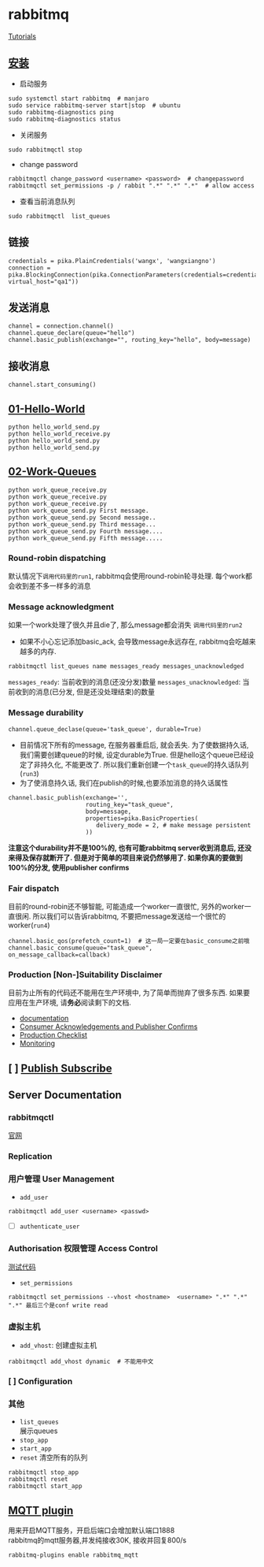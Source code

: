 # rabbitmq

[Tutorials](https://www.rabbitmq.com/getstarted.html)

## [安装](https://www.rabbitmq.com/install-debian.html#managing-service)
* 启动服务
```
sudo systemctl start rabbitmq  # manjaro
sudo service rabbitmq-server start|stop  # ubuntu
sudo rabbitmq-diagnostics ping
sudo rabbitmq-diagnostics status
```
* 关闭服务
```
sudo rabbitmqctl stop
```
* change password  
````
rabbitmqctl change_password <username> <password>  # changepassword
rabbitmqctl set_permissions -p / rabbit ".*" ".*" ".*"  # allow access
````
* 查看当前消息队列
```
sudo rabbitmqctl  list_queues
```

## 链接
```
credentials = pika.PlainCredentials('wangx', 'wangxiangno')
connection = pika.BlockingConnection(pika.ConnectionParameters(credentials=credentials, virtual_host="qa1"))
```
## 发送消息
```
channel = connection.channel()
channel.queue_declare(queue="hello")
channel.basic_publish(exchange="", routing_key="hello", body=message)
```
## 接收消息
```
channel.start_consuming()
```

## [01-Hello-World](https://www.rabbitmq.com/tutorials/tutorial-one-python.html)
```
python hello_world_send.py
python hello_world_receive.py
python hello_world_send.py
python hello_world_send.py
```

## [02-Work-Queues](https://www.rabbitmq.com/tutorials/tutorial-two-python.html)
```
python work_queue_receive.py
python work_queue_receive.py
python work_queue_receive.py
python work_queue_send.py First message.
python work_queue_send.py Second message..
python work_queue_send.py Third message...
python work_queue_send.py Fourth message....
python work_queue_send.py Fifth message.....
```
### Round-robin dispatching
默认情况下`调用代码里的run1`, rabbitmq会使用round-robin轮寻处理. 每个work都会收到差不多一样多的消息

### Message acknowledgment
如果一个work处理了很久并且die了, 那么message都会消失
`调用代码里的run2`
* 如果不小心忘记添加basic_ack, 会导致message永远存在, rabbitmq会吃越来越多的内存.
```
rabbitmqctl list_queues name messages_ready messages_unacknowledged
```
`messages_ready`: 当前收到的消息(还没分发)数量
`messages_unacknowledged`: 当前收到的消息(已分发, 但是还没处理结束)的数量

### Message durability
```
channel.queue_declase(queue='task_queue', durable=True)
```
* 目前情况下所有的message, 在服务器重启后, 就会丢失. 为了使数据持久话, 我们需要创建queue的时候, 设定durable为True. 但是hello这个queue已经设定了非持久化, 不能更改了. 所以我们重新创建一个`task_queue`的持久话队列(`run3`)
* 为了使消息持久话, 我们在publish的时候,也要添加消息的持久话属性
```
channel.basic_publish(exchange='',
                      routing_key="task_queue",
                      body=message,
                      properties=pika.BasicProperties(
                         delivery_mode = 2, # make message persistent
                      ))
```
**注意这个durability并不是100%的, 也有可能rabbitmq server收到消息后, 还没来得及保存就断开了. 但是对于简单的项目来说仍然够用了. 如果你真的要做到100%的分发, 使用publisher confirms**

### Fair dispatch
目前的round-robin还不够智能, 可能造成一个worker一直很忙, 另外的worker一直很闲. 所以我们可以告诉rabbitmq, 不要把message发送给一个很忙的worker(`run4`)
```
channel.basic_qos(prefetch_count=1)  # 这一局一定要在basic_consume之前哦
channel.basic_consume(queue="task_queue", on_message_callback=callback)
```

### Production [Non-]Suitability Disclaimer
目前为止所有的代码还不能用在生产环境中, 为了简单而抛弃了很多东西. 如果要应用在生产环境, 请**务必**阅读剩下的文档. 
* [documentation](https://www.rabbitmq.com/documentation.html)
* [Consumer Acknowledgements and Publisher Confirms](https://www.rabbitmq.com/confirms.html)
* [Production Checklist](https://www.rabbitmq.com/production-checklist.html)
* [Monitoring](https://www.rabbitmq.com/monitoring.html)

## [ ] [Publish Subscribe](https://www.rabbitmq.com/tutorials/tutorial-three-python.html)

## Server Documentation
### rabbitmqctl  
[官网](https://www.rabbitmq.com/rabbitmqctl.8.html)

###  Replication

### 用户管理 User Management
* `add_user`
```
rabbitmqctl add_user <username> <passwd>
```
* [ ] `authenticate_user`

### Authorisation 权限管理 Access Control
[测试代码](./permission/)
* `set_permissions`
```
rabbitmqctl set_permissions --vhost <hostname>  <username> ".*" ".*" ".*" 最后三个是conf write read
```

### 虚拟主机
* `add_vhost`: 创建虚拟主机
```
rabbitmqctl add_vhost dynamic  # 不能用中文
```

### [ ] Configuration

### 其他

* `list_queues`  
展示queues
* `stop_app`
* `start_app`
* `reset`
清空所有的队列
```
rabbitmqctl stop_app
rabbitmqctl reset
rabbitmqctl start_app
```

## [MQTT plugin](https://www.rabbitmq.com/docs/mqtt)
用来开启MQTT服务，开启后端口会增加默认端口1888  
rabbitmq的mqtt服务器,并发纯接收30K, 接收并回复800/s  
```
rabbitmq-plugins enable rabbitmq_mqtt
```
